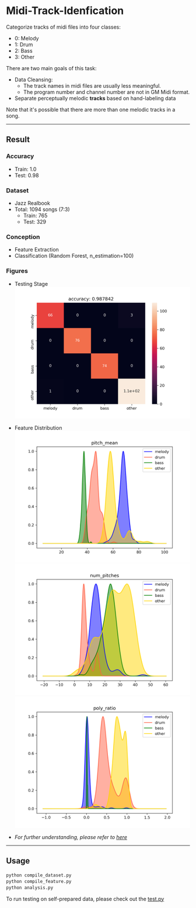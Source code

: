 # Midi-Track-Idenfication

Categorize tracks of midi files into four classes:  
* 0: Melody
* 1: Drum
* 2: Bass
* 3: Other

There are two main goals of this task:
* Data Cleansing:  
    * The track names in midi files are usually less meaningful.
    * The program number and channel number are not in GM Midi format.
* Separate perceptually melodic **tracks** based on hand-labeling data

Note that it's possible that there are more than one melodic tracks in a song.

---

## Result
### Accuracy
* Train: 1.0
* Test: 0.98

### Dataset
* Jazz Realbook
* Total: 1094 songs (7:3)
    * Train: 765
    * Test: 329

### Conception
* Feature Extraction
* Classification (Random Forest, n_estimation=100)

### Figures

* Testing Stage
![image](result/confusion_test.png)

* Feature Distribution
![image](result/pitch_mean.png)
![image](result/num_pitches.png)
![image](result/poly_ratio.png)

* *For further understanding, please refer to [here](notebook/Analysis.ipynb)*

---
## Usage

```bash
python compile_dataset.py
python compile_feature.py
python analysis.py
```

To run testing on self-prepared data, please check out the [test.py](test.py)
